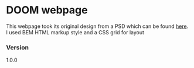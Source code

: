 # DOOM webpage

This webpage took its original design from a PSD which can be found [here](https://www.graphberry.com/item/doom-minimal-agency-template).
I used BEM HTML markup style and a CSS grid for layout

### Version
1.0.0